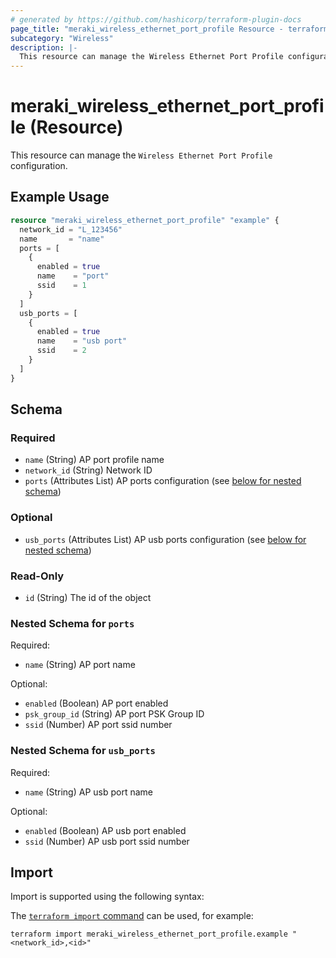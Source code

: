 ```yaml
---
# generated by https://github.com/hashicorp/terraform-plugin-docs
page_title: "meraki_wireless_ethernet_port_profile Resource - terraform-provider-meraki"
subcategory: "Wireless"
description: |-
  This resource can manage the Wireless Ethernet Port Profile configuration.
---
```


# meraki_wireless_ethernet_port_profile (Resource)

This resource can manage the `Wireless Ethernet Port Profile` configuration.

## Example Usage

```terraform
resource "meraki_wireless_ethernet_port_profile" "example" {
  network_id = "L_123456"
  name       = "name"
  ports = [
    {
      enabled = true
      name    = "port"
      ssid    = 1
    }
  ]
  usb_ports = [
    {
      enabled = true
      name    = "usb port"
      ssid    = 2
    }
  ]
}
```

<!-- schema generated by tfplugindocs -->
## Schema

### Required

- `name` (String) AP port profile name
- `network_id` (String) Network ID
- `ports` (Attributes List) AP ports configuration (see [below for nested schema](#nestedatt--ports))

### Optional

- `usb_ports` (Attributes List) AP usb ports configuration (see [below for nested schema](#nestedatt--usb_ports))

### Read-Only

- `id` (String) The id of the object

<a id="nestedatt--ports"></a>
### Nested Schema for `ports`

Required:

- `name` (String) AP port name

Optional:

- `enabled` (Boolean) AP port enabled
- `psk_group_id` (String) AP port PSK Group ID
- `ssid` (Number) AP port ssid number


<a id="nestedatt--usb_ports"></a>
### Nested Schema for `usb_ports`

Required:

- `name` (String) AP usb port name

Optional:

- `enabled` (Boolean) AP usb port enabled
- `ssid` (Number) AP usb port ssid number

## Import

Import is supported using the following syntax:

The [`terraform import` command](https://developer.hashicorp.com/terraform/cli/commands/import) can be used, for example:

```shell
terraform import meraki_wireless_ethernet_port_profile.example "<network_id>,<id>"
```

